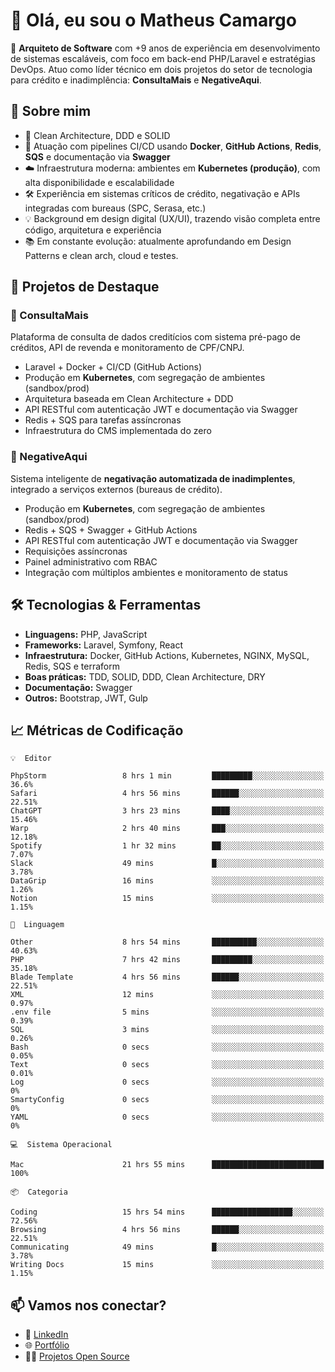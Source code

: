 # 👋 Olá, eu sou o Matheus Camargo

🎯 **Arquiteto de Software** com +9 anos de experiência em desenvolvimento de sistemas escaláveis, com foco em back-end PHP/Laravel e estratégias DevOps. Atuo como líder técnico em dois projetos do setor de tecnologia para crédito e inadimplência: **ConsultaMais** e **NegativeAqui**.

## 🧠 Sobre mim

- 🚀 Clean Architecture, DDD e SOLID
- 🔁 Atuação com pipelines CI/CD usando **Docker**, **GitHub Actions**, **Redis**, **SQS** e documentação via **Swagger**
- ☁️ Infraestrutura moderna: ambientes em **Kubernetes (produção)**, com alta disponibilidade e escalabilidade
- 🛠️ Experiência em sistemas críticos de crédito, negativação e APIs integradas com bureaus (SPC, Serasa, etc.)
- 💡 Background em design digital (UX/UI), trazendo visão completa entre código, arquitetura e experiência
- 📚 Em constante evolução: atualmente aprofundando em Design Patterns e clean arch, cloud e testes.

## 🚧 Projetos de Destaque

### 🔹 ConsultaMais
Plataforma de consulta de dados creditícios com sistema pré-pago de créditos, API de revenda e monitoramento de CPF/CNPJ.

- Laravel + Docker + CI/CD (GitHub Actions)
- Produção em **Kubernetes**, com segregação de ambientes (sandbox/prod)
- Arquitetura baseada em Clean Architecture + DDD
- API RESTful com autenticação JWT e documentação via Swagger
- Redis + SQS para tarefas assíncronas
- Infraestrutura do CMS implementada do zero

### 🔹 NegativeAqui
Sistema inteligente de **negativação automatizada de inadimplentes**, integrado a serviços externos (bureaus de crédito).

- Produção em **Kubernetes**, com segregação de ambientes (sandbox/prod)
- Redis + SQS + Swagger + GitHub Actions
- API RESTful com autenticação JWT e documentação via Swagger
- Requisições assíncronas
- Painel administrativo com RBAC
- Integração com múltiplos ambientes e monitoramento de status

## 🛠️ Tecnologias & Ferramentas

- **Linguagens:** PHP, JavaScript
- **Frameworks:** Laravel, Symfony, React
- **Infraestrutura:** Docker, GitHub Actions, Kubernetes, NGINX, MySQL, Redis, SQS e terraform
- **Boas práticas:** TDD, SOLID, DDD, Clean Architecture, DRY
- **Documentação:** Swagger
- **Outros:** Bootstrap, JWT, Gulp

## 📈 Métricas de Codificação

```text
💡  Editor

PhpStorm                 8 hrs 1 min         █████████░░░░░░░░░░░░░░░░      36.6%
Safari                   4 hrs 56 mins       ██████░░░░░░░░░░░░░░░░░░░     22.51%
ChatGPT                  3 hrs 23 mins       ████░░░░░░░░░░░░░░░░░░░░░     15.46%
Warp                     2 hrs 40 mins       ███░░░░░░░░░░░░░░░░░░░░░░     12.18%
Spotify                  1 hr 32 mins        ██░░░░░░░░░░░░░░░░░░░░░░░      7.07%
Slack                    49 mins             █░░░░░░░░░░░░░░░░░░░░░░░░      3.78%
DataGrip                 16 mins             ░░░░░░░░░░░░░░░░░░░░░░░░░      1.26%
Notion                   15 mins             ░░░░░░░░░░░░░░░░░░░░░░░░░      1.15%
```
```text
💬  Linguagem

Other                    8 hrs 54 mins       ██████████░░░░░░░░░░░░░░░     40.63%
PHP                      7 hrs 42 mins       █████████░░░░░░░░░░░░░░░░     35.18%
Blade Template           4 hrs 56 mins       ██████░░░░░░░░░░░░░░░░░░░     22.51%
XML                      12 mins             ░░░░░░░░░░░░░░░░░░░░░░░░░      0.97%
.env file                5 mins              ░░░░░░░░░░░░░░░░░░░░░░░░░      0.39%
SQL                      3 mins              ░░░░░░░░░░░░░░░░░░░░░░░░░      0.26%
Bash                     0 secs              ░░░░░░░░░░░░░░░░░░░░░░░░░      0.05%
Text                     0 secs              ░░░░░░░░░░░░░░░░░░░░░░░░░      0.01%
Log                      0 secs              ░░░░░░░░░░░░░░░░░░░░░░░░░         0%
SmartyConfig             0 secs              ░░░░░░░░░░░░░░░░░░░░░░░░░         0%
YAML                     0 secs              ░░░░░░░░░░░░░░░░░░░░░░░░░         0%
```
```text
💻  Sistema Operacional

Mac                      21 hrs 55 mins      █████████████████████████       100%
```
```text
📦  Categoria

Coding                   15 hrs 54 mins      ██████████████████░░░░░░░     72.56%
Browsing                 4 hrs 56 mins       ██████░░░░░░░░░░░░░░░░░░░     22.51%
Communicating            49 mins             █░░░░░░░░░░░░░░░░░░░░░░░░      3.78%
Writing Docs             15 mins             ░░░░░░░░░░░░░░░░░░░░░░░░░      1.15%
```

## 📫 Vamos nos conectar?

- 💼 [LinkedIn](https://www.linkedin.com/in/matheuscamargoxavier)
- 🌐 [Portfólio](https://matheuscamargo.co)
- 🧑‍💻 [Projetos Open Source](https://github.com/bymatheus)

